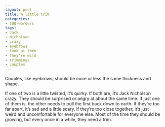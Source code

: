 ```yaml
---
layout: post
title: A little trim
categories:
- 100-worders
tags:
- Jack
- Nicholson
- crazy
- eyebrows
- look at them
- they're wild
- trimmings
- couples
---
```

Couples, like eyebrows, should be more or less the same thickness and shape.

If one of two is a little twisted, it’s quirky. If both are, it’s Jack Nicholson crazy.
They should be surprised or angry at about the same time. If just one of them is, the other needs to pull the first back down to earth.
If they’re too far apart, it’s sad and a little scary. If they’re too close together, it’s just weird and uncomfortable for everyone else.
Most of the time they should be growing, but every once in a while, they need a trim.

